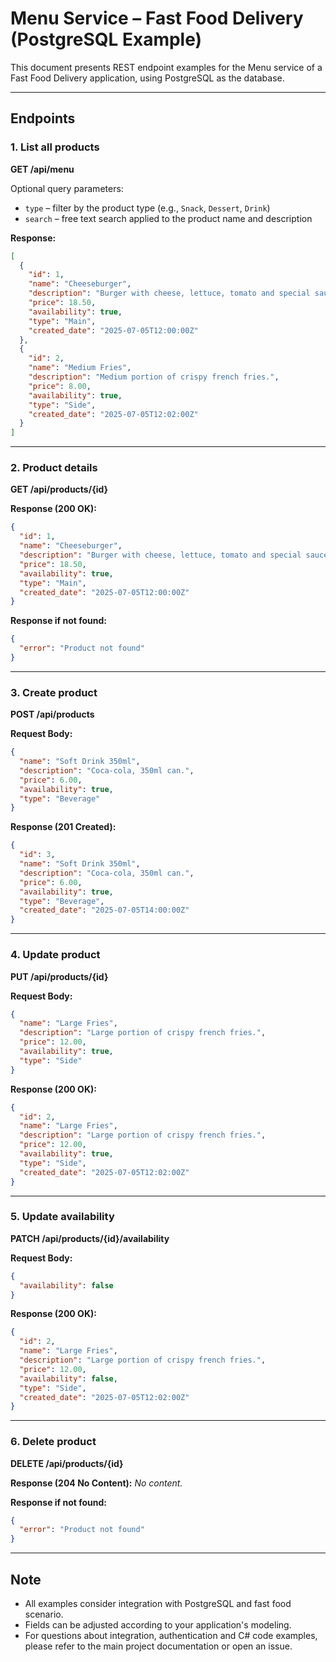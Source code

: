 # Menu Service – Fast Food Delivery (PostgreSQL Example)

This document presents REST endpoint examples for the Menu service of a Fast Food Delivery application, using PostgreSQL as the database.

---

## Endpoints

### 1. List all products
**GET /api/menu**

Optional query parameters:

- `type` – filter by the product type (e.g., `Snack`, `Dessert`, `Drink`)
- `search` – free text search applied to the product name and description

**Response:**
```json
[
  {
    "id": 1,
    "name": "Cheeseburger",
    "description": "Burger with cheese, lettuce, tomato and special sauce.",
    "price": 18.50,
    "availability": true,
    "type": "Main",
    "created_date": "2025-07-05T12:00:00Z"
  },
  {
    "id": 2,
    "name": "Medium Fries",
    "description": "Medium portion of crispy french fries.",
    "price": 8.00,
    "availability": true,
    "type": "Side",
    "created_date": "2025-07-05T12:02:00Z"
  }
]
```

---

### 2. Product details
**GET /api/products/{id}**

**Response (200 OK):**
```json
{
  "id": 1,
  "name": "Cheeseburger",
  "description": "Burger with cheese, lettuce, tomato and special sauce.",
  "price": 18.50,
  "availability": true,
  "type": "Main",
  "created_date": "2025-07-05T12:00:00Z"
}
```
**Response if not found:**
```json
{
  "error": "Product not found"
}
```

---

### 3. Create product
**POST /api/products**

**Request Body:**
```json
{
  "name": "Soft Drink 350ml",
  "description": "Coca-cola, 350ml can.",
  "price": 6.00,
  "availability": true,
  "type": "Beverage"
}
```

**Response (201 Created):**
```json
{
  "id": 3,
  "name": "Soft Drink 350ml",
  "description": "Coca-cola, 350ml can.",
  "price": 6.00,
  "availability": true,
  "type": "Beverage",
  "created_date": "2025-07-05T14:00:00Z"
}
```

---

### 4. Update product
**PUT /api/products/{id}**

**Request Body:**
```json
{
  "name": "Large Fries",
  "description": "Large portion of crispy french fries.",
  "price": 12.00,
  "availability": true,
  "type": "Side"
}
```

**Response (200 OK):**
```json
{
  "id": 2,
  "name": "Large Fries",
  "description": "Large portion of crispy french fries.",
  "price": 12.00,
  "availability": true,
  "type": "Side",
  "created_date": "2025-07-05T12:02:00Z"
}
```

---

### 5. Update availability
**PATCH /api/products/{id}/availability**

**Request Body:**
```json
{
  "availability": false
}
```

**Response (200 OK):**
```json
{
  "id": 2,
  "name": "Large Fries",
  "description": "Large portion of crispy french fries.",
  "price": 12.00,
  "availability": false,
  "type": "Side",
  "created_date": "2025-07-05T12:02:00Z"
}
```

---

### 6. Delete product
**DELETE /api/products/{id}**

**Response (204 No Content):**
_No content._

**Response if not found:**
```json
{
  "error": "Product not found"
}
```

---

## Note

- All examples consider integration with PostgreSQL and fast food scenario.
- Fields can be adjusted according to your application's modeling.
- For questions about integration, authentication and C# code examples, please refer to the main project documentation or open an issue.
